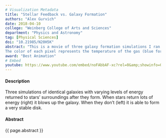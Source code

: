 ```yaml
---
# Visualization Metadata
title: "Stellar Feedback vs. Galaxy Formation"
authors: "Alex Gurvich"
date: 2018-04-10
college: "Weinberg College of Arts and Sciences"
department: "Physics and Astronomy"
tag: [Physical Sciences]
doi: "10.21985/N20H5K"
abstract: "This is a movie of three galaxy formation simulations I ran as part of my research.
The color of each pixel represents the temperature of the gas (blue for cold and green for hot) and the brightness of each pixel represents the density (dim for low density bright for high density). Thus diffuse and hot gas looks like a hazy green mist while cold and dense gas looks like a bright clump. In this movie 3 different prescriptions for stellar feedback, the process by which newly formed stars give momentum and energy back to their environments, are employed on identical galaxy models. The center panel is our fiducial model. The rightmost is when feedback is enhanced and the leftmost is when feedback is reduced."
award: "Best Animation"
# Embed
youtube: https://www.youtube.com/embed/noFAbbAF-xc?rel=0&amp;showinfo=0
---
```

#### Description
Three simulations of identical galaxies with varying levels of energy returned to stars’ surroundings after they form. When stars return lots of energy (right) it blows up the galaxy. When they don’t (left) it is able to form a very stable disk.

#### Abstract
{{ page.abstract }}
